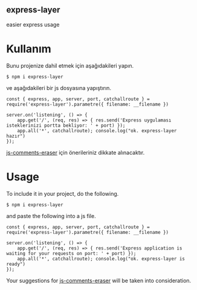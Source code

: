 ## express-layer
easier express usage



# Kullanım
Bunu projenize dahil etmek için aşağıdakileri yapın.

```
$ npm i express-layer
```

ve aşağıdakileri bir js dosyasına yapıştırın.

```
const { express, app, server, port, catchallroute } = require('express-layer').parametre({ filename: __filename })

server.on('listening', () => {
    app.get('/', (req, res) => { res.send('Express uygulaması isteklerinizi portta bekliyor: ' + port) });
    app.all('*', catchallroute); console.log("ok. express-layer hazır")
});
```

[js-comments-eraser](https://github.com/aydincandan/express-layer/pulls) için önerileriniz dikkate alınacaktır.


# Usage
To include it in your project, do the following.

```
$ npm i express-layer
```

and paste the following into a js file.

```
const { express, app, server, port, catchallroute } = require('express-layer').parametre({ filename: __filename })

server.on('listening', () => {
    app.get('/', (req, res) => { res.send('Express application is waiting for your requests on port: ' + port) });
    app.all('*', catchallroute); console.log("ok. express-layer is ready")
});
```

Your suggestions for [js-comments-eraser](https://github.com/aydincandan/express-layer/pulls) will be taken into consideration.